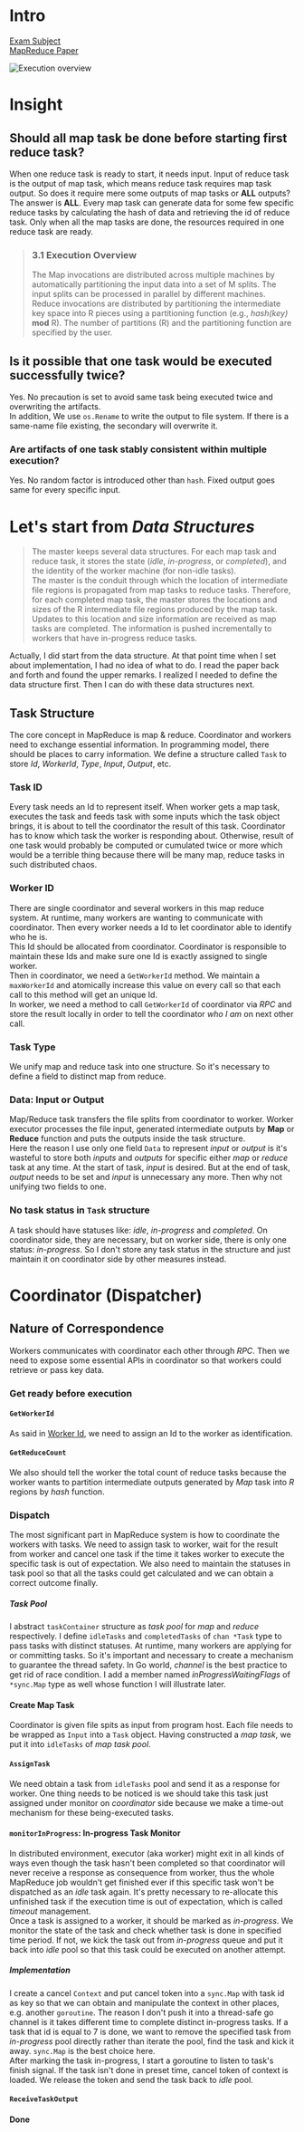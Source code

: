 # Intro
[Exam Subject](https://pdos.csail.mit.edu/6.824/labs/lab-mr.html)  
[MapReduce Paper](https://pdos.csail.mit.edu/6.824/papers/mapreduce.pdf)

![Execution overview](../images/mr%20-%20Execution%20overview.png)

# Insight
## Should all map task be done before starting first reduce task?
When one reduce task is ready to start, it needs input. Input of reduce task is the output of map task, which means reduce task requires map task output. So does it require mere some outputs of map tasks or **ALL** outputs? The answer is **ALL**. Every map task can generate data for some few specific reduce tasks by calculating the hash of data and retrieving the id of reduce task. Only when all the map tasks are done, the resources required in one reduce task are ready.

> ### 3.1 Execution Overview  
> The Map invocations are distributed across multiple
machines by automatically partitioning the input data into a set of M splits. The input splits can be processed in parallel by different machines. Reduce invocations are distributed by partitioning the intermediate key
space into R pieces using a partitioning function (e.g.,
*hash(key)* **mod** R). The number of partitions (R) and
the partitioning function are specified by the user.

## Is it possible that one task would be executed successfully twice?
Yes. No precaution is set to avoid same task being executed twice and overwriting the artifacts.  
In addition, We use `os.Rename` to write the output to file system. If there is a same-name file existing, the secondary will overwrite it.

### Are artifacts of one task stably consistent within multiple execution?
Yes. No random factor is introduced other than `hash`. Fixed output goes same for every specific input.

# Let's start from *Data Structures*
> The master keeps several data structures. For each map
task and reduce task, it stores the state (*idle*, *in-progress*, or *completed*), and the identity of the worker machine (for non-idle tasks).  
> The master is the conduit through which the location
of intermediate file regions is propagated from map tasks
to reduce tasks. Therefore, for each completed map task,
the master stores the locations and sizes of the R intermediate file regions produced by the map task. Updates to this location and size information are received as map tasks are completed. The information is pushed incrementally to workers that have in-progress reduce tasks.

Actually, I did start from the data structure. At that point time when I set about implementation, I had no idea of what to do. I read the paper back and forth and found the upper remarks. I realized I needed to define the data structure first. Then I can do with these data structures next.

## Task Structure
The core concept in MapReduce is map & reduce. Coordinator and workers need to exchange essential information. In programming model, there should be places to carry information. We define a structure called `Task` to store *Id*, *WorkerId*, *Type*, *Input*, *Output*, etc.

### Task ID
Every task needs an Id to represent itself. When worker gets a map task, executes the task and feeds task with some inputs which the task object brings, it is about to tell the coordinator the result of this task. Coordinator has to know which task the worker is responding about. Otherwise, result of one task would probably be computed or cumulated twice or more which would be a terrible thing because there will be many map, reduce tasks in such distributed chaos.

### Worker ID
There are single coordinator and several workers in this map reduce system. At runtime, many workers are wanting to communicate with coordinator. Then every worker needs a Id to let coordinator able to identify who he is.  
This Id should be allocated from coordinator. Coordinator is responsible to maintain these Ids and make sure one Id is exactly assigned to single worker.  
Then in coordinator, we need a `GetWorkerId` method. We maintain a `maxWorkerId` and atomically increase this value on every call so that each call to this method will get an unique Id.  
In worker, we need a method to call `GetWorkerId` of coordinator via *RPC* and store the result locally in order to tell the coordinator *who I am* on next other call.

### Task Type
We unify map and reduce task into one structure. So it's necessary to define a field to distinct map from reduce.

### Data: Input or Output
Map/Reduce task transfers the file splits from coordinator to worker. Worker executor processes the file input, generated intermediate outputs by **Map** or **Reduce** function and puts the outputs inside the task structure.  
Here the reason I use only one field `Data` to represent *input* or *output* is it's wasteful to store both *inputs* and *outputs* for specific either *map* or *reduce* task at any time. At the start of task, *input* is desired. But at the end of 
task, *output* needs to be set and *input* is unnecessary any more. Then why not unifying two fields to one.
### No task status in `Task` structure
A task should have statuses like: *idle*, *in-progress* and *completed*. On coordinator side, they are necessary, but on worker side, there is only one status: *in-progress*. So I don't store any task status in the structure and just maintain it on coordinator side by other measures instead.

# Coordinator (Dispatcher)
## Nature of Correspondence
Workers communicates with coordinator each other through *RPC*. Then we need to expose some essential APIs in coordinator so that workers could retrieve or pass key data.

### Get ready before execution
#### `GetWorkerId`
As said in [Worker Id](#worker-id), we need to assign an Id to the worker as identification.

#### `GetReduceCount`
We also should tell the worker the total count of reduce tasks because the worker wants to partition intermediate outputs generated by *Map* task into *R* regions by *hash* function.

### Dispatch
The most significant part in MapReduce system is how to coordinate the workers with tasks. We need to assign task to worker, wait for the result from worker and cancel one task if the time it takes worker to execute the specific task is out of expectation. We also need to maintain the statuses in task pool so that all the tasks could get calculated and we can obtain a correct outcome finally.

##### Task Pool
I abstract `taskContainer` structure as *task pool* for *map* and *reduce* respectively. I define `idleTasks` and `completedTasks` of `chan *Task` type to pass tasks with distinct statuses. At runtime, many workers are applying for or committing tasks. So it's important and necessary to create a mechanism to guarantee the thread safety. In Go world, *channel* is the best practice to get rid of race condition. I add a member named *inProgressWaitingFlags* of `*sync.Map` type as well whose function I will illustrate later.

#### Create Map Task
Coordinator is given file spits as input from program host. Each file needs to be wrapped as `Input` into a `Task` object. Having constructed a *map task*, we put it into `idleTasks` of *map task pool*.

#### `AssignTask`
We need obtain a task from `idleTasks` pool and send it as a response for worker. One thing needs to be noticed is we should take this task just assigned under monitor on *coordinator* side because we make a time-out mechanism for these being-executed tasks.

#### `monitorInProgress`: In-progress Task Monitor
In distributed environment, executor (aka worker) might exit in all kinds of ways even though the task hasn't been completed so that coordinator will never receive a response as consequence from worker, thus the whole MapReduce job wouldn't get finished ever if this specific task won't be dispatched as an *idle* task again. It's pretty necessary to re-allocate this unfinished task if the execution time is out of expectation, which is called *timeout* management.  
Once a task is assigned to a worker, it should be marked as *in-progress*. We monitor the state of the task and check whether task is done in specified time period. If not, we kick the task out from *in-progress* queue and put it back into *idle* pool so that this task could be executed on another attempt.

##### Implementation
I create a cancel `Context` and put cancel token into a `sync.Map` with task id as key so that we can obtain and manipulate the context in other places, e.g. another `goroutine`. The reason I don't push it into a thread-safe go channel is it takes different time to complete distinct in-progress tasks. If a task that id is equal to 7 is done, we want to remove the specified task from *in-progress* pool directly rather than iterate the pool, find the task and kick it away. `sync.Map` is the best choice here.  
After marking the task in-progress, I start a goroutine to listen to task's finish signal. If the task isn't done in preset time, cancel token of context is loaded. We release the token and send the task back to *idle* pool.

#### `ReceiveTaskOutput`

#### Done